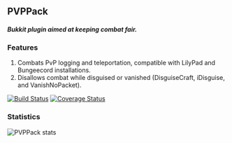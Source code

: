 ## PVPPack
#### *Bukkit plugin aimed at keeping combat fair.*

### Features
1. Combats PvP logging and teleportation, compatible with LilyPad and Bungeecord installations.
2. Disallows combat while disguised or vanished (DisguiseCraft, iDisguise, and VanishNoPacket).

[![Build Status](https://travis-ci.org/boboman13/PVPPack.png?branch=master)](https://travis-ci.org/boboman13/PVPPack)
[![Coverage Status](https://coveralls.io/repos/boboman13/PVPPack/badge.png)](https://coveralls.io/r/boboman13/PVPPack)

### Statistics
![PVPPack stats](http://mcstats.org/signature/PVPPack.png)
